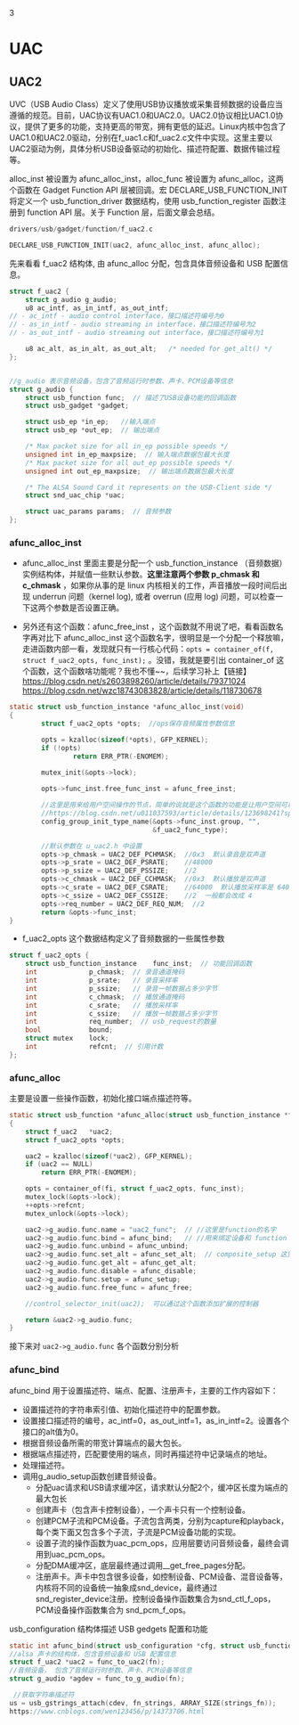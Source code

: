 3

# UAC

## UAC2

UVC（USB Audio Class）定义了使用USB协议播放或采集音频数据的设备应当遵循的规范。目前，UAC协议有UAC1.0和UAC2.0。UAC2.0协议相比UAC1.0协议，提供了更多的功能，支持更高的带宽，拥有更低的延迟。Linux内核中包含了UAC1.0和UAC2.0驱动，分别在f_uac1.c和f_uac2.c文件中实现。这里主要以UAC2驱动为例，具体分析USB设备驱动的初始化、描述符配置、数据传输过程等。 


alloc_inst 被设置为 afunc_alloc_inst，alloc_func 被设置为 afunc_alloc，这两个函数在 Gadget Function API 层被回调。宏 DECLARE_USB_FUNCTION_INIT 将定义一个 usb_function_driver 数据结构，使用 usb_function_register 函数注册到 function API 层。关于 Function 层，后面文章会总结。

```c
drivers/usb/gadget/function/f_uac2.c

DECLARE_USB_FUNCTION_INIT(uac2, afunc_alloc_inst, afunc_alloc); 
```

先来看看 f_uac2 结构体, 由 afunc_alloc 分配，包含具体音频设备和 USB 配置信息。

```c
struct f_uac2 {
	struct g_audio g_audio;
	u8 ac_intf, as_in_intf, as_out_intf;
// - ac_intf - audio control interface，接口描述符编号为0
// - as_in_intf - audio streaming in interface，接口描述符编号为2
// - as_out_intf - audio streaming out interface，接口描述符编号为1

	u8 ac_alt, as_in_alt, as_out_alt;	/* needed for get_alt() */
};


//g_audio 表示音频设备，包含了音频运行时参数、声卡、PCM设备等信息
struct g_audio {
	struct usb_function func;  // 描述了USB设备功能的回调函数
	struct usb_gadget *gadget;

	struct usb_ep *in_ep;   //输入端点
	struct usb_ep *out_ep;  // 输出端点

	/* Max packet size for all in_ep possible speeds */
	unsigned int in_ep_maxpsize;  // 输入端点数据包最大长度
	/* Max packet size for all out_ep possible speeds */
	unsigned int out_ep_maxpsize;  // 输出端点数据包最大长度

	/* The ALSA Sound Card it represents on the USB-Client side */
	struct snd_uac_chip *uac;

	struct uac_params params;  // 音频参数
};
```

### afunc_alloc_inst

- afunc_alloc_inst 里面主要是分配一个 usb_function_instance （音频数据） 实例结构体，并赋值一些默认参数。**这里注意两个参数 p_chmask 和 c_chmask** ，如果你从事的是 linux 内核相关的工作，声音播放一段时间后出现 underrun 问题（kernel log), 或者 overrun (应用 log) 问题，可以检查一下这两个参数是否设置正确。

- 另外还有这个函数：afunc_free_inst ，这个函数就不用说了吧，看看函数名字再对比下 afunc_alloc_inst 这个函数名字，很明显是一个分配一个释放嘛，走进函数内部一看，发现就只有一行核心代码：`opts = container_of(f, struct f_uac2_opts, func_inst);`  。没错，我就是要引出 container_of 这个函数，这个函数啥功能呢？我也不懂~~，后续学习补上【链接】https://blog.csdn.net/s2603898260/article/details/79371024  https://blog.csdn.net/wzc18743083828/article/details/118730678


```c
static struct usb_function_instance *afunc_alloc_inst(void)                                                                                                                                                      
{
		struct f_uac2_opts *opts;  //ops保存音频属性参数信息

		opts = kzalloc(sizeof(*opts), GFP_KERNEL);
		if (!opts)
				return ERR_PTR(-ENOMEM);

		mutex_init(&opts->lock);
		
		opts->func_inst.free_func_inst = afunc_free_inst;

		//这里是用来给用户空间操作的节点，简单的说就是这个函数的功能是让用户空间可以修改音频的参数
		//https://blog.csdn.net/u011037593/article/details/123698241?spm=1001.2014.3001.5501
		config_group_init_type_name(&opts->func_inst.group, "",
									&f_uac2_func_type);

		//默认参数在 u_uac2.h 中设置
		opts->p_chmask = UAC2_DEF_PCHMASK;  //0x3  默认录音是双声道
		opts->p_srate = UAC2_DEF_PSRATE;    //48000
		opts->p_ssize = UAC2_DEF_PSSIZE;	//2
		opts->c_chmask = UAC2_DEF_CCHMASK;	//0x3  默认播放是双声道
		opts->c_srate = UAC2_DEF_CSRATE;	//64000  默认播放采样率是 64000， 一般都会改成 48000
		opts->c_ssize = UAC2_DEF_CSSIZE;	//2  一般都会改成 4
		opts->req_number = UAC2_DEF_REQ_NUM;  //2
		return &opts->func_inst;
}
```

- f_uac2_opts 这个数据结构定义了音频数据的一些属性参数

```c
struct f_uac2_opts {
	struct usb_function_instance	func_inst;  // 功能回调函数
	int				p_chmask;  // 录音通道掩码
	int				p_srate;   // 录音采样率
	int				p_ssize;   // 录音一帧数据占多少字节
	int				c_chmask;  // 播放通道掩码
	int				c_srate;   // 播放采样率
	int				c_ssize;   // 播放一帧数据占多少字节
	int				req_number;  // usb_request的数量
	bool			bound;
	struct mutex	lock;
	int				refcnt;  // 引用计数
};	
```

### afunc_alloc

主要是设置一些操作函数，初始化接口端点描述符等。

```c
static struct usb_function *afunc_alloc(struct usb_function_instance *fi)
{
	struct f_uac2	*uac2;
	struct f_uac2_opts *opts;

	uac2 = kzalloc(sizeof(*uac2), GFP_KERNEL);
	if (uac2 == NULL)
		return ERR_PTR(-ENOMEM);

	opts = container_of(fi, struct f_uac2_opts, func_inst);
	mutex_lock(&opts->lock);
	++opts->refcnt;
	mutex_unlock(&opts->lock);

	uac2->g_audio.func.name = "uac2_func";  // //这里是function的名字
	uac2->g_audio.func.bind = afunc_bind;	// //用来绑定设备和 function 的函数
	uac2->g_audio.func.unbind = afunc_unbind;
	uac2->g_audio.func.set_alt = afunc_set_alt;  // composite_setup 这里调用
	uac2->g_audio.func.get_alt = afunc_get_alt;
	uac2->g_audio.func.disable = afunc_disable;
	uac2->g_audio.func.setup = afunc_setup;
	uac2->g_audio.func.free_func = afunc_free;

	//control_selector_init(uac2);  可以通过这个函数添加扩展的控制器

	return &uac2->g_audio.func;
}
```

接下来对 `uac2->g_audio.func` 各个函数分别分析

### afunc_bind

afunc_bind 用于设置描述符、端点、配置、注册声卡，主要的工作内容如下：

- 设置描述符的字符串索引值、初始化描述符中的配置参数。
- 设置接口描述符的编号，ac_intf=0，as_out_intf=1，as_in_intf=2。设置各个接口的alt值为0。
- 根据音频设备所需的带宽计算端点的最大包长。
- 根据端点描述符，匹配要使用的端点，同时再描述符中记录端点的地址。
- 处理描述符。
- 调用g_audio_setup函数创建音频设备。
  - 分配uac请求和USB请求缓冲区，请求默认分配2个，缓冲区长度为端点的最大包长
  - 创建声卡（包含声卡控制设备），一个声卡只有一个控制设备。
  - 创建PCM子流和PCM设备。子流包含两类，分别为capture和playback，每个类下面又包含多个子流，子流是PCM设备功能的实现。
  - 设置子流的操作函数为uac_pcm_ops，应用层要访问音频设备，最终会调用到uac_pcm_ops。
  - 分配DMA缓冲区，底层最终通过调用__get_free_pages分配。
  - 注册声卡。声卡中包含很多设备，如控制设备、PCM设备、混音设备等，内核将不同的设备统一抽象成snd_device，最终通过snd_register_device注册。控制设备操作函数集合为snd_ctl_f_ops，PCM设备操作函数集合为 snd_pcm_f_ops。

usb_configuration 结构体描述 USB gedgets 配置和功能

```c
static int afunc_bind(struct usb_configuration *cfg, struct usb_function *fn)
//alsa 声卡的结构体，包含音频设备和 USB 配置信息
struct f_uac2 *uac2 = func_to_uac2(fn);
//音频设备， 包含了音频运行时参数、声卡、PCM设备等信息
struct g_audio *agdev = func_to_g_audio(fn);

 //获取字符串描述符
us = usb_gstrings_attach(cdev, fn_strings, ARRAY_SIZE(strings_fn));
https://www.cnblogs.com/wen123456/p/14373706.html
```

